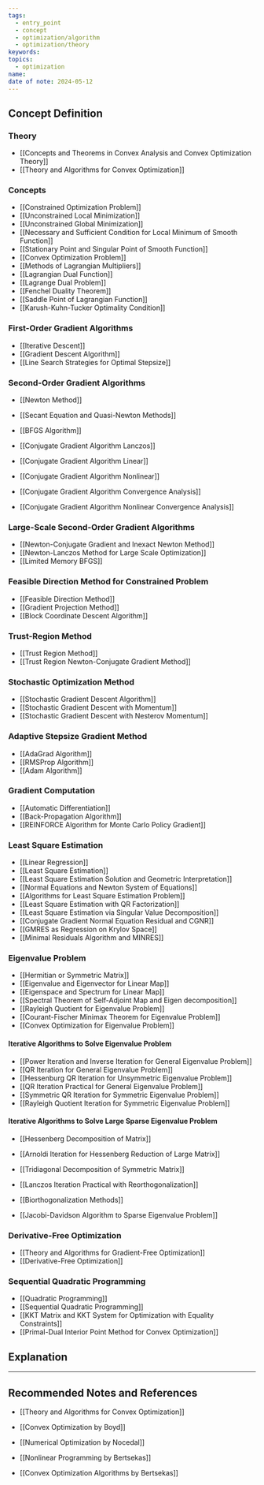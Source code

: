 ```yaml
---
tags:
  - entry_point
  - concept
  - optimization/algorithm
  - optimization/theory
keywords: 
topics:
  - optimization
name: 
date of note: 2024-05-12
---
```


## Concept Definition

### Theory

- [[Concepts and Theorems in Convex Analysis and Convex Optimization Theory]]
- [[Theory and Algorithms for Convex Optimization]]


### Concepts

- [[Constrained Optimization Problem]]
- [[Unconstrained Local Minimization]]
- [[Unconstrained Global Minimization]]
- [[Necessary and Sufficient Condition for Local Minimum of Smooth Function]]
- [[Stationary Point and Singular Point of Smooth Function]]
- [[Convex Optimization Problem]]
- [[Methods of Lagrangian Multipliers]]
- [[Lagrangian Dual Function]]
- [[Lagrange Dual Problem]]
- [[Fenchel Duality Theorem]]
- [[Saddle Point of Lagrangian Function]]
- [[Karush-Kuhn-Tucker Optimality Condition]]

### First-Order Gradient Algorithms

- [[Iterative Descent]]
- [[Gradient Descent Algorithm]]
- [[Line Search Strategies for Optimal Stepsize]]

### Second-Order Gradient Algorithms

- [[Newton Method]]
- [[Secant Equation and Quasi-Newton Methods]]
- [[BFGS Algorithm]]

- [[Conjugate Gradient Algorithm Lanczos]]
- [[Conjugate Gradient Algorithm Linear]]
- [[Conjugate Gradient Algorithm Nonlinear]]
- [[Conjugate Gradient Algorithm Convergence Analysis]]
- [[Conjugate Gradient Algorithm Nonlinear Convergence Analysis]]


### Large-Scale Second-Order Gradient Algorithms

- [[Newton-Conjugate Gradient and Inexact Newton Method]]
- [[Newton-Lanczos Method for Large Scale Optimization]]
- [[Limited Memory BFGS]]

### Feasible Direction Method for Constrained Problem

- [[Feasible Direction Method]]
- [[Gradient Projection Method]]
- [[Block Coordinate Descent Algorithm]]

### Trust-Region Method

- [[Trust Region Method]]
- [[Trust Region Newton-Conjugate Gradient Method]]

### Stochastic Optimization Method

- [[Stochastic Gradient Descent Algorithm]]
- [[Stochastic Gradient Descent with Momentum]]
- [[Stochastic Gradient Descent with Nesterov Momentum]]

### Adaptive Stepsize Gradient Method

- [[AdaGrad Algorithm]]
- [[RMSProp Algorithm]]
- [[Adam Algorithm]]


### Gradient Computation

- [[Automatic Differentiation]]
- [[Back-Propagation Algorithm]]
- [[REINFORCE Algorithm for Monte Carlo Policy Gradient]]

### Least Square Estimation

- [[Linear Regression]]
- [[Least Square Estimation]]
- [[Least Square Estimation Solution and Geometric Interpretation]]
- [[Normal Equations and Newton System of Equations]]
- [[Algorithms for Least Square Estimation Problem]]
- [[Least Square Estimation with QR Factorization]]
- [[Least Square Estimation via Singular Value Decomposition]]
- [[Conjugate Gradient Normal Equation Residual and CGNR]]
- [[GMRES as Regression on Krylov Space]]
- [[Minimal Residuals Algorithm and MINRES]]


### Eigenvalue Problem

- [[Hermitian or Symmetric Matrix]]
- [[Eigenvalue and Eigenvector for Linear Map]]
- [[Eigenspace and Spectrum for Linear Map]]
- [[Spectral Theorem of Self-Adjoint Map and Eigen decomposition]]
- [[Rayleigh Quotient for Eigenvalue Problem]]
- [[Courant-Fischer Minimax Theorem for Eigenvalue Problem]]
- [[Convex Optimization for Eigenvalue Problem]]

#### Iterative Algorithms to Solve Eigenvalue Problem

- [[Power Iteration and Inverse Iteration for General Eigenvalue Problem]]
- [[QR Iteration for General Eigenvalue Problem]]
- [[Hessenburg QR Iteration for Unsymmetric Eigenvalue Problem]]
- [[QR Iteration Practical for General Eigenvalue Problem]]
- [[Symmetric QR Iteration for Symmetric Eigenvalue Problem]]
- [[Rayleigh Quotient Iteration for Symmetric Eigenvalue Problem]]

#### Iterative Algorithms to Solve Large Sparse Eigenvalue Problem

- [[Hessenberg Decomposition of Matrix]]
- [[Arnoldi Iteration for Hessenberg Reduction of Large Matrix]]
- [[Tridiagonal Decomposition of Symmetric Matrix]]
- [[Lanczos Iteration Practical with Reorthogonalization]]

- [[Biorthogonalization Methods]]
- [[Jacobi-Davidson Algorithm to Sparse Eigenvalue Problem]]

### Derivative-Free Optimization

- [[Theory and Algorithms for Gradient-Free Optimization]]
- [[Derivative-Free Optimization]]


### Sequential Quadratic Programming

- [[Quadratic Programming]]
- [[Sequential Quadratic Programming]]
- [[KKT Matrix and KKT System for Optimization with Equality Constraints]]
- [[Primal-Dual Interior Point Method for Convex Optimization]]


## Explanation





-----------
##  Recommended Notes and References

- [[Theory and Algorithms for Convex Optimization]]

- [[Convex Optimization by Boyd]]
- [[Numerical Optimization by Nocedal]]
- [[Nonlinear Programming by Bertsekas]]
- [[Convex Optimization Algorithms by Bertsekas]]